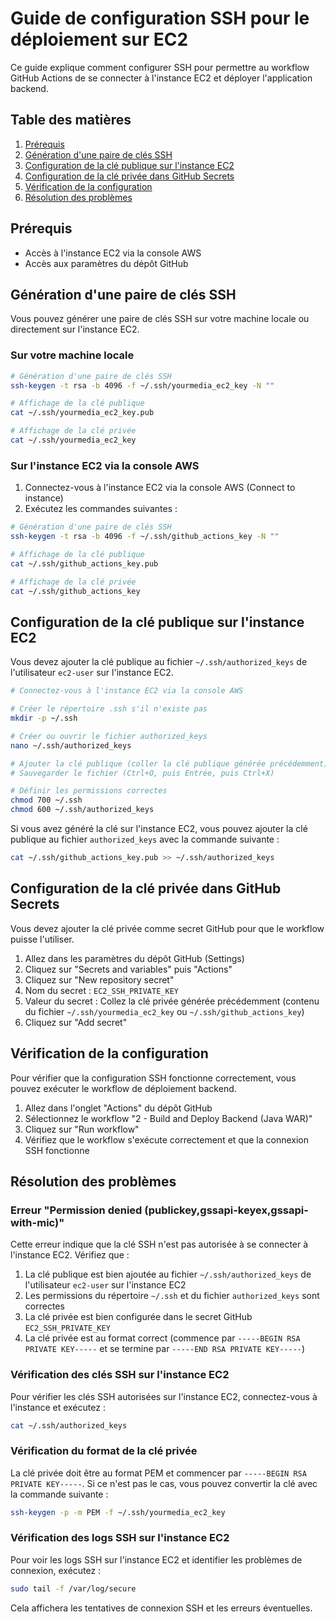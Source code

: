 # Guide de configuration SSH pour le déploiement sur EC2

Ce guide explique comment configurer SSH pour permettre au workflow GitHub Actions de se connecter à l'instance EC2 et déployer l'application backend.

## Table des matières

1. [Prérequis](#prérequis)
2. [Génération d'une paire de clés SSH](#génération-dune-paire-de-clés-ssh)
3. [Configuration de la clé publique sur l'instance EC2](#configuration-de-la-clé-publique-sur-linstance-ec2)
4. [Configuration de la clé privée dans GitHub Secrets](#configuration-de-la-clé-privée-dans-github-secrets)
5. [Vérification de la configuration](#vérification-de-la-configuration)
6. [Résolution des problèmes](#résolution-des-problèmes)

## Prérequis

- Accès à l'instance EC2 via la console AWS
- Accès aux paramètres du dépôt GitHub

## Génération d'une paire de clés SSH

Vous pouvez générer une paire de clés SSH sur votre machine locale ou directement sur l'instance EC2.

### Sur votre machine locale

```bash
# Génération d'une paire de clés SSH
ssh-keygen -t rsa -b 4096 -f ~/.ssh/yourmedia_ec2_key -N ""

# Affichage de la clé publique
cat ~/.ssh/yourmedia_ec2_key.pub

# Affichage de la clé privée
cat ~/.ssh/yourmedia_ec2_key
```

### Sur l'instance EC2 via la console AWS

1. Connectez-vous à l'instance EC2 via la console AWS (Connect to instance)
2. Exécutez les commandes suivantes :

```bash
# Génération d'une paire de clés SSH
ssh-keygen -t rsa -b 4096 -f ~/.ssh/github_actions_key -N ""

# Affichage de la clé publique
cat ~/.ssh/github_actions_key.pub

# Affichage de la clé privée
cat ~/.ssh/github_actions_key
```

## Configuration de la clé publique sur l'instance EC2

Vous devez ajouter la clé publique au fichier `~/.ssh/authorized_keys` de l'utilisateur `ec2-user` sur l'instance EC2.

```bash
# Connectez-vous à l'instance EC2 via la console AWS

# Créer le répertoire .ssh s'il n'existe pas
mkdir -p ~/.ssh

# Créer ou ouvrir le fichier authorized_keys
nano ~/.ssh/authorized_keys

# Ajouter la clé publique (coller la clé publique générée précédemment)
# Sauvegarder le fichier (Ctrl+O, puis Entrée, puis Ctrl+X)

# Définir les permissions correctes
chmod 700 ~/.ssh
chmod 600 ~/.ssh/authorized_keys
```

Si vous avez généré la clé sur l'instance EC2, vous pouvez ajouter la clé publique au fichier `authorized_keys` avec la commande suivante :

```bash
cat ~/.ssh/github_actions_key.pub >> ~/.ssh/authorized_keys
```

## Configuration de la clé privée dans GitHub Secrets

Vous devez ajouter la clé privée comme secret GitHub pour que le workflow puisse l'utiliser.

1. Allez dans les paramètres du dépôt GitHub (Settings)
2. Cliquez sur "Secrets and variables" puis "Actions"
3. Cliquez sur "New repository secret"
4. Nom du secret : `EC2_SSH_PRIVATE_KEY`
5. Valeur du secret : Collez la clé privée générée précédemment (contenu du fichier `~/.ssh/yourmedia_ec2_key` ou `~/.ssh/github_actions_key`)
6. Cliquez sur "Add secret"

## Vérification de la configuration

Pour vérifier que la configuration SSH fonctionne correctement, vous pouvez exécuter le workflow de déploiement backend.

1. Allez dans l'onglet "Actions" du dépôt GitHub
2. Sélectionnez le workflow "2 - Build and Deploy Backend (Java WAR)"
3. Cliquez sur "Run workflow"
4. Vérifiez que le workflow s'exécute correctement et que la connexion SSH fonctionne

## Résolution des problèmes

### Erreur "Permission denied (publickey,gssapi-keyex,gssapi-with-mic)"

Cette erreur indique que la clé SSH n'est pas autorisée à se connecter à l'instance EC2. Vérifiez que :

1. La clé publique est bien ajoutée au fichier `~/.ssh/authorized_keys` de l'utilisateur `ec2-user` sur l'instance EC2
2. Les permissions du répertoire `~/.ssh` et du fichier `authorized_keys` sont correctes
3. La clé privée est bien configurée dans le secret GitHub `EC2_SSH_PRIVATE_KEY`
4. La clé privée est au format correct (commence par `-----BEGIN RSA PRIVATE KEY-----` et se termine par `-----END RSA PRIVATE KEY-----`)

### Vérification des clés SSH sur l'instance EC2

Pour vérifier les clés SSH autorisées sur l'instance EC2, connectez-vous à l'instance et exécutez :

```bash
cat ~/.ssh/authorized_keys
```

### Vérification du format de la clé privée

La clé privée doit être au format PEM et commencer par `-----BEGIN RSA PRIVATE KEY-----`. Si ce n'est pas le cas, vous pouvez convertir la clé avec la commande suivante :

```bash
ssh-keygen -p -m PEM -f ~/.ssh/yourmedia_ec2_key
```

### Vérification des logs SSH sur l'instance EC2

Pour voir les logs SSH sur l'instance EC2 et identifier les problèmes de connexion, exécutez :

```bash
sudo tail -f /var/log/secure
```

Cela affichera les tentatives de connexion SSH et les erreurs éventuelles.
